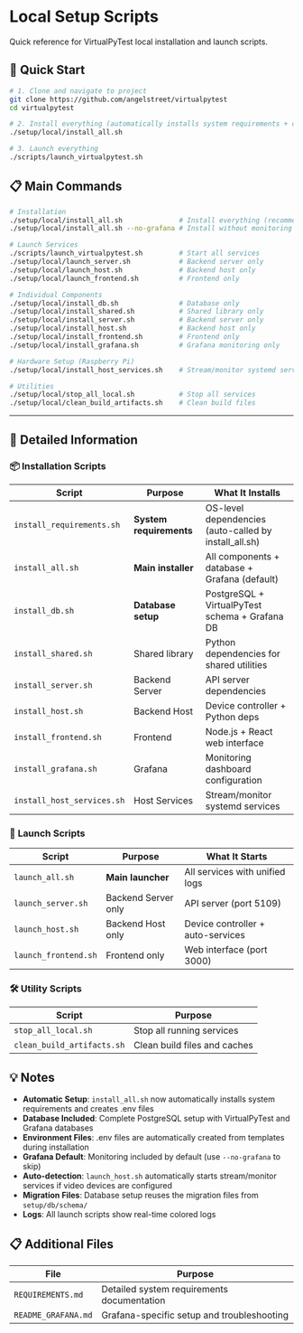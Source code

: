 # Local Setup Scripts

Quick reference for VirtualPyTest local installation and launch scripts.

## 🎯 **Quick Start**

```bash
# 1. Clone and navigate to project
git clone https://github.com/angelstreet/virtualpytest
cd virtualpytest

# 2. Install everything (automatically installs system requirements + creates .env files)
./setup/local/install_all.sh

# 3. Launch everything
./scripts/launch_virtualpytest.sh
```

## 📋 **Main Commands**

```bash
# Installation
./setup/local/install_all.sh              # Install everything (recommended)
./setup/local/install_all.sh --no-grafana # Install without monitoring

# Launch Services  
./scripts/launch_virtualpytest.sh         # Start all services
./setup/local/launch_server.sh            # Backend server only
./setup/local/launch_host.sh              # Backend host only
./setup/local/launch_frontend.sh          # Frontend only

# Individual Components
./setup/local/install_db.sh               # Database only
./setup/local/install_shared.sh           # Shared library only
./setup/local/install_server.sh           # Backend server only
./setup/local/install_host.sh             # Backend host only
./setup/local/install_frontend.sh         # Frontend only
./setup/local/install_grafana.sh          # Grafana monitoring only

# Hardware Setup (Raspberry Pi)
./setup/local/install_host_services.sh    # Stream/monitor systemd services

# Utilities
./setup/local/stop_all_local.sh           # Stop all services
./setup/local/clean_build_artifacts.sh    # Clean build files
```

---

## 📖 **Detailed Information**

### 📦 **Installation Scripts**

| Script | Purpose | What It Installs |
|--------|---------|------------------|
| `install_requirements.sh` | **System requirements** | OS-level dependencies (auto-called by install_all.sh) |
| `install_all.sh` | **Main installer** | All components + database + Grafana (default) |
| `install_db.sh` | **Database setup** | PostgreSQL + VirtualPyTest schema + Grafana DB |
| `install_shared.sh` | Shared library | Python dependencies for shared utilities |
| `install_server.sh` | Backend Server | API server dependencies |
| `install_host.sh` | Backend Host | Device controller + Python deps |
| `install_frontend.sh` | Frontend | Node.js + React web interface |
| `install_grafana.sh` | Grafana | Monitoring dashboard configuration |
| `install_host_services.sh` | Host Services | Stream/monitor systemd services |

### 🚀 **Launch Scripts**

| Script | Purpose | What It Starts |
|--------|---------|----------------|
| `launch_all.sh` | **Main launcher** | All services with unified logs |
| `launch_server.sh` | Backend Server only | API server (port 5109) |
| `launch_host.sh` | Backend Host only | Device controller + auto-services |
| `launch_frontend.sh` | Frontend only | Web interface (port 3000) |

### 🛠️ **Utility Scripts**

| Script | Purpose |
|--------|---------|
| `stop_all_local.sh` | Stop all running services |
| `clean_build_artifacts.sh` | Clean build files and caches |

## 💡 **Notes**

- **Automatic Setup**: `install_all.sh` now automatically installs system requirements and creates .env files
- **Database Included**: Complete PostgreSQL setup with VirtualPyTest and Grafana databases
- **Environment Files**: .env files are automatically created from templates during installation
- **Grafana Default**: Monitoring included by default (use `--no-grafana` to skip)
- **Auto-detection**: `launch_host.sh` automatically starts stream/monitor services if video devices are configured
- **Migration Files**: Database setup reuses the migration files from `setup/db/schema/`
- **Logs**: All launch scripts show real-time colored logs

## 📋 **Additional Files**

| File | Purpose |
|------|---------|
| `REQUIREMENTS.md` | Detailed system requirements documentation |
| `README_GRAFANA.md` | Grafana-specific setup and troubleshooting |
